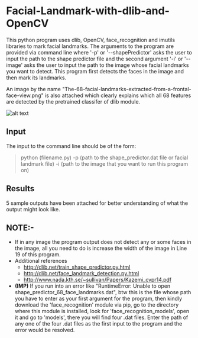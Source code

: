 # Facial-Landmark-with-dlib-and-OpenCV
This python program uses dlib, OpenCV, face_recognition and imutils libraries to mark facial landmarks. The arguments to the program are provided via command line where '-p' or '--shapePredictor' asks the user to input the path to the shape predictor file and the second argument '-i' or '--image' asks the user to input the path to the image whose facial landmarks you want to detect. This program first detects the faces in the image and then mark its landmarks.

An image by the name "The-68-facial-landmarks-extracted-from-a-frontal-face-view.png" is also attached which clearly explains which all 68 features are detected by the pretrained classifer of dlib module.

![alt text](https://raw.githubusercontent.com/Vinay352/Facial-Landmark-with-dlib-and-OpenCV/blob/master/The-68-facial-landmarks-extracted-from-a-frontal-face-view.png)

## Input
The input to the command line should be of the form:
> python (filename.py) -p (path to the shape_predictor.dat file or facial landmark file) -i (path to the image that you want to run this program on)

## Results
5 sample outputs have been attached for better understanding of what the output might look like.

## NOTE:-
 - If in any image the program output does not detect any or some faces in the image, all you need to do is increase the width of the image in Line 19 of this program.
 - Additional references 
    - http://dlib.net/train_shape_predictor.py.html 
    - http://dlib.net/face_landmark_detection.py.html 
    - http://www.nada.kth.se/~sullivan/Papers/Kazemi_cvpr14.pdf
 - <b>(IMP)</b> If you run into an error like "RuntimeError: Unable to open shape_predictor_68_face_landmarks.dat", btw this is the file whose path you have to enter as your first argument for the program, then kindly download the 'face_recognition' module via pip, go to the directory where this module is installed, look for 'face_recognition_models', open it and go to 'models', there you will find four .dat files. Enter the path of any one of the four .dat files as the first input to the program and the error would be resolved.
 
 
 
 
